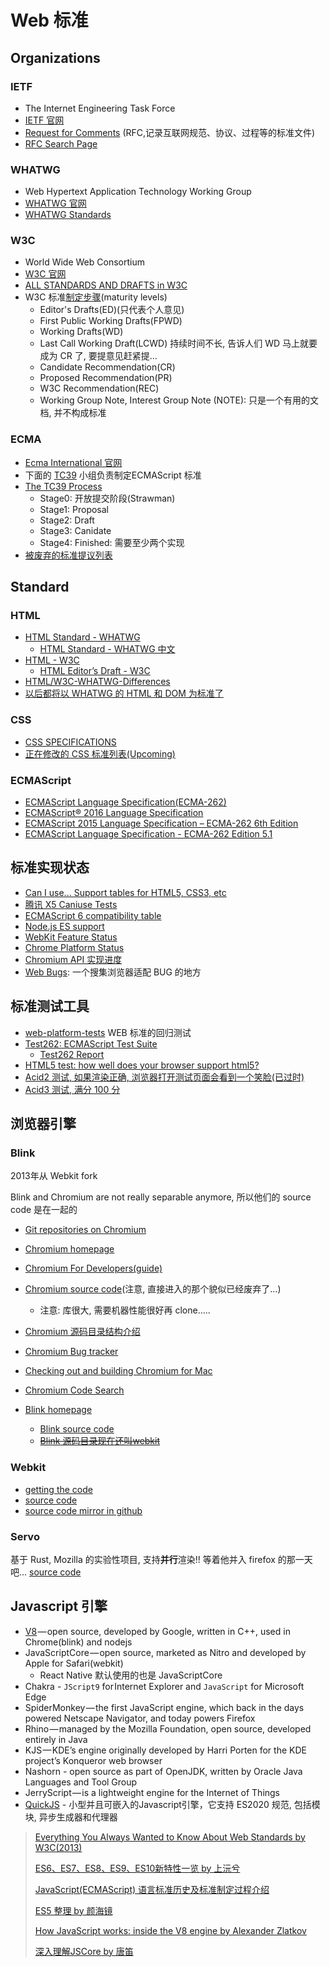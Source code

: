 # Web 标准

## Organizations

### IETF

* The Internet Engineering Task Force
* [IETF 官网](http://ietf.org/)
* [Request for Comments](https://www.ietf.org/rfc.html) (RFC,记录互联网规范、协议、过程等的标准文件)
* [RFC Search Page](https://www.rfc-editor.org/search/rfc_search.php)

### WHATWG

* Web Hypertext Application Technology Working Group
* [WHATWG 官网](https://whatwg.org/)
* [WHATWG Standards](https://spec.whatwg.org/)

### W3C

* World Wide Web Consortium
* [W3C 官网](https://www.w3.org/)
* [ALL STANDARDS AND DRAFTS in W3C](https://www.w3.org/TR/)
* W3C 标准[制定步骤](https://www.w3.org/2018/Process-20180201//#recs-and-notes)(maturity levels)
  * Editor's Drafts(ED)(只代表个人意见)
  * First Public Working Drafts(FPWD)
  * Working Drafts(WD)
  * Last Call Working Draft(LCWD) 持续时间不长, 告诉人们 WD 马上就要成为 CR 了, 要提意见赶紧提...
  * Candidate Recommendation(CR)
  * Proposed Recommendation(PR)
  * W3C Recommendation(REC)
  * Working Group Note, Interest Group Note (NOTE): 只是一个有用的文档, 并不构成标准

### ECMA

* [Ecma International 官网](https://www.ecma-international.org/)
* 下面的 [TC39](https://www.ecma-international.org/memento/tc39.htm) 小组负责制定ECMAScript 标准
* [The TC39 Process](https://tc39.es/process-document/)
  * Stage0: 开放提交阶段(Strawman)
  * Stage1: Proposal
  * Stage2: Draft
  * Stage3: Canidate
  * Stage4: Finished: 需要至少两个实现
* [被废弃的标准提议列表](https://github.com/tc39/proposals/blob/master/inactive-proposals.md)

## Standard

### HTML

* [HTML Standard - WHATWG](https://html.spec.whatwg.org/multipage/)
  * [HTML Standard - WHATWG 中文](https://whatwg-cn.github.io/html/)
* [HTML - W3C](https://www.w3.org/TR/html/)
  * [HTML Editor’s Draft - W3C](https://w3c.github.io/html/)
* [HTML/W3C-WHATWG-Differences](https://www.w3.org/wiki/HTML/W3C-WHATWG-DifferenHTML)
* [以后都将以 WHATWG 的 HTML 和 DOM 为标准了](https://www.w3.org/blog/news/archives/7753)

### CSS

* [CSS SPEC­I­FI­CA­TIONS](https://www.w3.org/Style/CSS/current-work)
* [正在修改的 CSS 标准列表(Up­com­ing)](https://drafts.csswg.org/)

### ECMAScript

* [ECMAScript Language Specification(ECMA-262)](http://www.ecma-international.org/ecma-262/)
* [ECMAScript® 2016 Language Specification](http://www.ecma-international.org/ecma-262/7.0/index.html)
* [ECMAScript 2015 Language Specification &ndash; ECMA-262 6th Edition](http://www.ecma-international.org/ecma-262/6.0/)
* [ECMAScript Language Specification - ECMA-262 Edition 5.1](http://www.ecma-international.org/ecma-262/5.1/)

## 标准实现状态

* [Can I use... Support tables for HTML5, CSS3, etc](http://caniuse.com/)
* [腾讯 X5 Caniuse Tests](http://res.imtt.qq.com/tbs/incoming20160419/home.html)
* [ECMAScript 6 compatibility table](http://kangax.github.io/compat-table/es6/)
* [Node.js ES support](https://node.green/)
* [WebKit Feature Status](https://webkit.org/status/)
* [Chrome Platform Status](https://www.chromestatus.com/features)
* [Chromium API 实现进度](https://docs.google.com/spreadsheets/d/1de0ZYDOcafNXXwMcg4EZhT0346QM-QFvZfoD8ZffHeA/edit#gid=557099940)
* [Web Bugs](https://github.com/webcompat/web-bugs/issues): 一个搜集浏览器适配 BUG 的地方

## 标准测试工具

* [web-platform-tests](https://web-platform-tests.org/) WEB 标准的回归测试
* [Test262: ECMAScript Test Suite](https://github.com/tc39/test262)
  * [Test262 Report](https://test262.report/)
* [HTML5 test: how well does your browser support html5?](http://html5test.com/)
* [Acid2 测试, 如果渲染正确, 浏览器打开测试页面会看到一个笑脸(已过时)](https://www.webstandards.org/action/acid2/index.html)
* [Acid3 测试, 满分 100 分](http://acid3.acidtests.org/)

## 浏览器引擎

### Blink

2013年从 Webkit fork

Blink and Chromium are not really separable anymore, 所以他们的 source code 是在一起的

* [Git repositories on Chromium](https://chromium.googlesource.com/)

* [Chromium homepage](https://www.chromium.org/Home)
* [Chromium For Developers(guide)](http://www.chromium.org/developers)
* [Chromium source code](https://chromium.googlesource.com/chromium/src/)(注意, 直接进入的那个貌似已经废弃了...)
  * 注意: 库很大, 需要机器性能很好再 clone.....
* [Chromium 源码目录结构介绍](http://www.chromium.org/developers/how-tos/getting-around-the-chrome-source-code)
* [Chromium Bug tracker](https://bugs.chromium.org/p/chromium/issues/list)
* [Checking out and building Chromium for Mac](https://chromium.googlesource.com/chromium/src/+/master/docs/mac_build_instructions.md)
* [Chromium Code Search](https://cs.chromium.org/)

* [Blink homepage](https://www.chromium.org/blink)
  * [Blink source code](https://chromium.googlesource.com/chromium/src/+/refs/heads/master/third_party/blink)
  * [~~Blink 源码目录现在还叫webkit~~](https://groups.google.com/a/chromium.org/forum/#!topic/platform-architecture-dev/DKQn-SILZzo/discussion)

### Webkit

* [getting the code](https://webkit.org/getting-the-code/)
* [source code](https://trac.webkit.org/browser/webkit/trunk)
* [source code mirror in github](https://github.com/WebKit/webkit)

### Servo

基于 Rust, Mozilla 的实验性项目, 支持**并行**渲染!! 等着他并入 firefox 的那一天吧... [source code](https://github.com/servo/servo)

## Javascript 引擎

* [V8](2020-03-11-v8.md) — open source, developed by Google, written in C++, used in Chrome(blink) and nodejs
* JavaScriptCore — open source, marketed as Nitro and developed by Apple for Safari(webkit)
  * React Native 默认使用的也是 JavaScriptCore
* Chakra - `JScript9` for Internet Explorer and `JavaScript` for Microsoft Edge
* SpiderMonkey — the first JavaScript engine, which back in the days powered Netscape Navigator, and today powers Firefox
* Rhino — managed by the Mozilla Foundation, open source, developed entirely in Java
* KJS — KDE’s engine originally developed by Harri Porten for the KDE project’s Konqueror web browser
* Nashorn - open source as part of OpenJDK, written by Oracle Java Languages and Tool Group
* JerryScript — is a lightweight engine for the Internet of Things
* [QuickJS](https://github.com/quickjs-zh/QuickJS) - 小型并且可嵌入的Javascript引擎，它支持 ES2020 规范, 包括模块, 异步生成器和代理器

> [Everything You Always Wanted to Know About Web Standards by W3C(2013)](http://video.tudou.com/v/XMjIzNjQ4ODE4OA==.html)
>
> [ES6、ES7、ES8、ES9、ES10新特性一览 by 上沅兮](https://juejin.im/post/5ca2e1935188254416288eb2)
>
> [JavaScript(ECMAScript) 语言标准历史及标准制定过程介绍](https://itbilu.com/javascript/js/V1APADgrG.html)
>
> [ES5 整理 by 颜海镜](http://yanhaijing.com/es5/#about)
>
> [How JavaScript works: inside the V8 engine by Alexander Zlatkov](https://blog.sessionstack.com/how-javascript-works-inside-the-v8-engine-5-tips-on-how-to-write-optimized-code-ac089e62b12e)
>
> [深入理解JSCore by 唐笛](https://tech.meituan.com/2018/08/23/deep-understanding-of-jscore.html)

